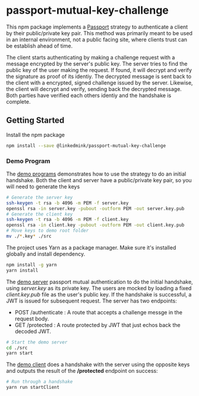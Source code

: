 # passport-mutual-key-challenge
This npm package implements a [Passport](http://www.passportjs.org/) strategy to authenticate
a client by their public/private key pair. This method was primarily meant to be used in an internal 
environment, not a public facing site, where clients trust can be establish ahead of time.

The client starts authenticating by making a challenge request with a message encrypted by the
server's public key. The server tries to find the public key of the user making the request. If found,
it will decrypt and verify the signature as proof of its identiy. The decrypted message is sent
back to the client with a encrypted, signed challenge issued by the server. Likewise, the client
will decrypt and verify, sending back the decrypted message. Both parties have verified each others
identiy and the handshake is complete.

## Getting Started
Install the npm package
```bash
npm install --save @linkedmink/passport-mutual-key-challenge
```

### Demo Program
The [demo programs](src) demonstrates how to use the strategy to do an initial handshake. Both
the client and server have a public/private key pair, so you will need to generate the keys
```sh
# Generate the server key
ssh-keygen -t rsa -b 4096 -m PEM -f server.key
openssl rsa -in server.key -pubout -outform PEM -out server.key.pub
# Generate the client key
ssh-keygen -t rsa -b 4096 -m PEM -f client.key
openssl rsa -in client.key -pubout -outform PEM -out client.key.pub
# Move keys to demo root folder
mv ./*.key* ./src
```

The project uses Yarn as a package manager. Make sure it's installed globally and install
dependency.
```sh
npm install -g yarn
yarn install
```

The [demo server](src/App.ts) passport mutual authentication to do the initial handshake, using
*server.key* as its private key. The users are mocked by loading a fixed *client.key.pub* file as 
the user's public key. If the handshake is successful, a JWT is issued for subsequent request.
The server has two endpoints:
* POST /authenticate : A route that accepts a challenge messge in the request body.
* GET /protected : A route protected by JWT that just echos back the decoded JWT.
```sh
# Start the demo server
cd ./src
yarn start
```

The [demo client](src/Client.ts) does a handshake with the server using the opposite keys and 
outputs the result of the **/protected** endpoint on success:
```sh
# Run through a handshake
yarn run startClient
```
